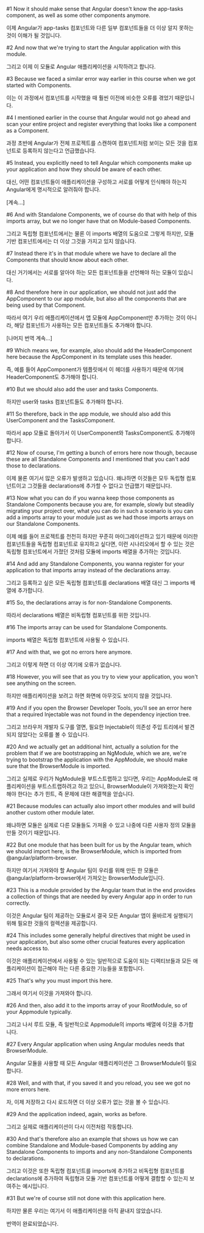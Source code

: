 #1
Now it should make sense
that Angular doesn't know
the app-tasks component,
as well as some other components anymore.

이제 Angular가
app-tasks 컴포넌트와
다른 일부 컴포넌트들을
더 이상 알지 못하는 것이
이해가 될 것입니다.

#2
And now
that we're trying to start
the Angular application
with this module.

그리고 이제
이 모듈로
Angular 애플리케이션을
시작하려고 합니다.

#3
Because we faced
a similar error
way earlier
in this course
when we got started
with Components.

이는 이 과정에서
컴포넌트를 시작했을 때
훨씬 이전에
비슷한 오류를
겪었기 때문입니다.

#4
I mentioned earlier
in the course
that Angular would not go ahead
and scan your entire project
and register everything
that looks like a component
as a Component.

과정 초반에
Angular가
전체 프로젝트를 스캔하여
컴포넌트처럼 보이는
모든 것을 컴포넌트로
등록하지 않는다고
언급했습니다.

#5
Instead,
you explicitly need
to tell Angular
which components make up
your application
and how they should be aware
of each other.

대신,
어떤 컴포넌트들이
애플리케이션을 구성하고
서로를 어떻게
인식해야 하는지
Angular에게 명시적으로
알려줘야 합니다.

[계속...]

#6
And with Standalone Components,
we of course do that
with help of this imports array,
but we no longer have that
on Module-based Components.

그리고 독립형 컴포넌트에서는
물론 이 imports 배열의
도움으로 그렇게 하지만,
모듈 기반 컴포넌트에서는
더 이상 그것을 가지고 있지 않습니다.

#7
Instead there it's
in that module
where we have to declare
all the Components
that should know
about each other.

대신 거기에서는
서로를 알아야 하는
모든 컴포넌트들을
선언해야 하는
모듈이 있습니다.

#8
And therefore here
in our application,
we should not just add
the AppComponent
to our app module,
but also all the components
that are being used
by that Component.

따라서 여기
우리 애플리케이션에서
앱 모듈에 AppComponent만
추가하는 것이 아니라,
해당 컴포넌트가 사용하는
모든 컴포넌트들도
추가해야 합니다.

[나머지 번역 계속...]

#9
Which means we, for example,
also should add
the HeaderComponent here
because the AppComponent
in its template uses this header.

즉, 예를 들어
AppComponent가
템플릿에서 이 헤더를
사용하기 때문에
여기에 HeaderComponent도
추가해야 합니다.

#10
But we should also add
the user and tasks Components.

하지만 user와 tasks
컴포넌트들도
추가해야 합니다.

#11
So therefore,
back in the app module,
we should also add
this UserComponent
and the TasksComponent.

따라서
app 모듈로 돌아가서
이 UserComponent와
TasksComponent도
추가해야 합니다.

#12
Now of course,
I'm getting
a bunch of errors here now though,
because these are all
Standalone Components
and I mentioned
that you can't add those
to declarations.

이제 물론
여기서 많은 오류가
발생하고 있습니다.
왜냐하면 이것들은 모두
독립형 컴포넌트이고
그것들을 declarations에
추가할 수 없다고
언급했기 때문입니다.

#13
Now what you can do
if you wanna keep those components
as Standalone Components
because you are, for example,
slowly but steadily migrating
your project over,
what you can do
in such a scenario
is you can add
a imports array
to your module
just as we had those imports arrays
on our Standalone Components.

이제 예를 들어
프로젝트를 천천히
하지만 꾸준히
마이그레이션하고 있기 때문에
이러한 컴포넌트들을
독립형 컴포넌트로
유지하고 싶다면,
이런 시나리오에서
할 수 있는 것은
독립형 컴포넌트에서
가졌던 것처럼
모듈에 imports 배열을
추가하는 것입니다.

#14
And add any Standalone Components,
you wanna register
for your application
to that imports array
instead of
the declarations array.

그리고 등록하고 싶은
모든 독립형 컴포넌트를
declarations 배열 대신
그 imports 배열에
추가합니다.

#15
So, the declarations array is
for non-Standalone Components.

따라서 declarations 배열은
비독립형 컴포넌트를 위한 것입니다.

#16
The imports array
can be used
for Standalone Components.

imports 배열은
독립형 컴포넌트에
사용될 수 있습니다.

#17
And with that,
we got no errors here anymore.

그리고 이렇게 하면
더 이상 여기에
오류가 없습니다.

#18
However,
you will see
that as you try
to view your application,
you won't see anything
on the screen.

하지만
애플리케이션을
보려고 하면
화면에 아무것도
보이지 않을 것입니다.

#19
And if you open
the Browser Developer Tools,
you'll see an error here
that a required Injectable
was not found
in the dependency injection tree.

그리고 브라우저
개발자 도구를 열면,
필요한 Injectable이
의존성 주입 트리에서
발견되지 않았다는
오류를 볼 수 있습니다.

#20
And we actually get
an additional hint,
actually a solution
for the problem
that if we are bootstrapping
an NgModule, which we are,
we're trying to bootstrap
the application
with the AppModule,
we should make sure
that the BrowserModule is imported.

그리고 실제로
우리가 NgModule을
부트스트랩하고 있다면,
우리는 AppModule로
애플리케이션을
부트스트랩하려고 하고 있으니,
BrowserModule이
가져와졌는지 확인해야 한다는
추가 힌트, 즉 문제에 대한
해결책을 얻습니다.

#21
Because modules
can actually also import
other modules
and will build another custom
other module later.

왜냐하면 모듈은
실제로 다른 모듈들도
가져올 수 있고
나중에 다른 사용자 정의
모듈을 만들 것이기 때문입니다.

#22
But one module
that has been built for us
by the Angular team,
which we should import here,
is the BrowserModule,
which is imported
from @angular/platform-browser.

하지만 여기서
가져와야 할
Angular 팀이 우리를 위해
만든 한 모듈은
@angular/platform-browser에서
가져오는 BrowserModule입니다.

#23
This is a module
provided
by the Angular team
that in the end provides
a collection of things
that are needed
by every Angular app
in order to run correctly.

이것은 Angular 팀이
제공하는 모듈로서
결국 모든 Angular 앱이
올바르게 실행되기 위해
필요한 것들의
컬렉션을 제공합니다.

#24
This includes
some generally helpful directives
that might be used
in your application,
but also some other crucial features
every application needs access to.

이것은 애플리케이션에서
사용될 수 있는
일반적으로 도움이 되는
디렉티브들과
모든 애플리케이션이
접근해야 하는
다른 중요한 기능들을
포함합니다.

#25
That's why
you must import this here.

그래서 여기서
이것을 가져와야 합니다.

#26
And then,
also add it
to the imports array
of your RootModule,
so of your Appmodule typically.

그리고 나서
루트 모듈,
즉 일반적으로
Appmodule의 imports 배열에
이것을 추가합니다.

#27
Every Angular application
when using Angular modules
needs that BrowserModule.

Angular 모듈을 사용할 때
모든 Angular 애플리케이션은
그 BrowserModule이 필요합니다.

#28
Well, and with that,
if you saved it and you reload,
you see we got no more errors here.

자, 이제
저장하고 다시 로드하면
더 이상 오류가 없는 것을
볼 수 있습니다.

#29
And the application indeed,
again, works as before.

그리고 실제로
애플리케이션이 다시
이전처럼 작동합니다.

#30
And that's therefore also
an example
that shows us
how we can combine
Standalone and Module-based Components
by adding any Standalone Components
to imports
and any non-Standalone Components
to declarations.

그리고 이것은 또한
독립형 컴포넌트를
imports에 추가하고
비독립형 컴포넌트를
declarations에 추가하여
독립형과 모듈 기반 컴포넌트를
어떻게 결합할 수 있는지
보여주는 예시입니다.

#31
But we're of course still not done
with this application here.

하지만 물론
우리는 여기서 이 애플리케이션을
아직 끝내지 않았습니다.

번역이 완료되었습니다.
